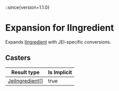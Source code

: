 ::since{version=1.1.0}
# Expansion for IIngredient

Expands [IIngredient](/vanilla/api/ingredient/IIngredient) with JEI-specific conversions.

## Casters

| Result type                                                     | Is Implicit |
| --------------------------------------------------------------- | ----------- |
| [JeiIngredient](/mods/JEITweaker/API/Component/JeiIngredient)[] | true        |


